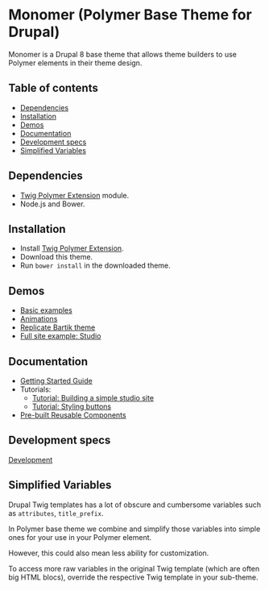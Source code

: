 # Monomer (Polymer Base Theme for Drupal)
Monomer is a Drupal 8 base theme that allows theme builders to use Polymer elements in their theme design. 

## Table of contents
<!-- START doctoc generated TOC please keep comment here to allow auto update -->
<!-- DON'T EDIT THIS SECTION, INSTEAD RE-RUN doctoc TO UPDATE -->


- [Dependencies](#dependencies)
- [Installation](#installation)
- [Demos](#demos)
- [Documentation](#documentation)
- [Development specs](#development-specs)
- [Simplified Variables](#simplified-variables)

<!-- END doctoc generated TOC please keep comment here to allow auto update -->

## Dependencies
 - [Twig Polymer Extension](https://github.com/ztl8702/twig_polymer/tree/dev) module.
 - Node.js and Bower.
 
## Installation
  - Install [Twig Polymer Extension](https://github.com/ztl8702/twig_polymer/tree/dev).
  - Download this theme.
  - Run `bower install` in the downloaded theme.

## Demos
 - [Basic examples](https://github.com/ztl8702/polydemo/tree/bartik)
 - [Animations](https://github.com/ztl8702/polydemo/tree/polymer)
 - [Replicate Bartik theme](https://github.com/ztl8702/polydemo/tree/bartik-replica)
 - [Full site example: Studio](https://github.com/ztl8702/polymer-demo)

## Documentation
 - [Getting Started Guide](docs/guide.md)
 - Tutorials:
   - [Tutorial: Building a simple studio site](docs/tutorial.md)
   - [Tutorial: Styling buttons](docs/tutorial-button.md)
 - [Pre-built Reusable Components](docs/prebuilt-elements.md)
 
## Development specs
[Development](docs/dev.md)

## Simplified Variables
Drupal Twig templates has a lot of obscure and cumbersome variables such as `attributes`, `title_prefix`.

In Polymer base theme we combine and simplify those variables into simple ones for your use in your Polymer element.

However, this could also mean less ability for customization.

To access more raw variables in the original Twig template (which are often big HTML blocs), override the respective Twig template in your sub-theme.


